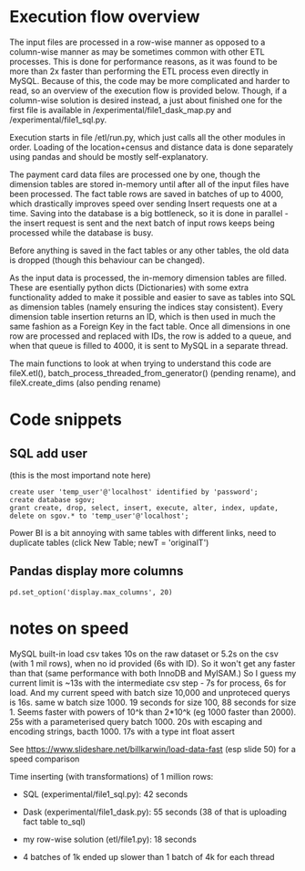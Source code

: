 
# Execution flow overview

The input files are processed in a row-wise manner as opposed to a column-wise manner as may be sometimes common with other ETL processes. This is done for performance reasons, as it was found to be more than 2x faster than performing the ETL process even directly in MySQL. Because of this, the code may be more complicated and harder to read, so an overview of the execution flow is provided below. Though, if a column-wise solution is desired instead, a just about finished one for the first file is available in /experimental/file1_dask_map.py and /experimental/file1_sql.py.

Execution starts in file /etl/run.py, which just calls all the other modules in order. Loading of the location+census and distance data is done separately using pandas and should be mostly self-explanatory.

The payment card data files are processed one by one, though the dimension tables are stored in-memory until after all of the input files have been processed. The fact table rows are saved in batches of up to 4000, which drastically improves speed over sending Insert requests one at a time. Saving into the database is a big bottleneck, so it is done in parallel - the insert request is sent and the next batch of input rows keeps being processed while the database is busy.

Before anything is saved in the fact tables or any other tables, the old data is dropped (though this behaviour can be changed).

As the input data is processed, the in-memory dimension tables are filled. These are esentially python dicts (Dictionaries) with some extra functionality added to make it possible and easier to save as tables into SQL as dimension tables (namely ensuring the indices stay consistent). 
Every dimension table insertion returns an ID, which is then used in much the same fashion as a Foreign Key in the fact table. Once all dimensions in one row are processed and replaced with IDs, the row is added to a queue, and when that queue is filled to 4000, it is sent to MySQL in a separate thread.

The main functions to look at when trying to understand this code are fileX.etl(), batch_process_threaded_from_generator() (pending rename), and fileX.create_dims (also pending rename)


# Code snippets
## SQL add user
(this is the most importand note here)

    create user 'temp_user'@'localhost' identified by 'password';
    create database sgov;
    grant create, drop, select, insert, execute, alter, index, update, delete on sgov.* to 'temp_user'@'localhost';

Power BI is a bit annoying with same tables with different links, need to duplicate tables (click New Table; newT = 'originalT')

## Pandas display more columns
    pd.set_option('display.max_columns', 20)


# notes on speed
MySQL built-in load csv takes 10s on the raw dataset or 5.2s on the csv (with 1 mil rows), when no id provided (6s with ID). So it won't get any faster than that (same performance with both InnoDB and MyISAM.)
So I guess my current limit is ~13s with the intermediate csv step - 7s for process, 6s for load.
And my current speed with batch size 10,000 and unproteced querys is 16s. same w batch size 1000. 19 seconds for size 100, 88 seconds for size 1. Seems faster with powers of 10^k than 2*10^k (eg 1000 faster than 2000).
25s with a parameterised query batch 1000.
20s with escaping and encoding strings, bacth 1000.
17s with a type int float assert

See https://www.slideshare.net/billkarwin/load-data-fast (esp slide 50) for a speed comparison 

Time inserting (with transformations) of 1 million rows:
* SQL (experimental/file1_sql.py):     42 seconds
* Dask (experimental/file1_dask.py):   55 seconds (38 of that is uploading fact table to_sql)
* my row-wise solution (etl/file1.py): 18 seconds

* 4 batches of 1k ended up slower than 1 batch of 4k for each thread